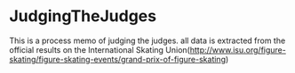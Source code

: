 # JudgingTheJudges
This is a process memo of judging the judges.
all data is extracted from the official results on the International Skating Union(http://www.isu.org/figure-skating/figure-skating-events/grand-prix-of-figure-skating)
